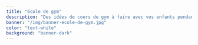 ```yaml
---
title: "école de gym"
description: "Des idées de cours de gym à faire avec vos enfants pendant le confinement"
banner: "/img/banner-ecole-de-gym.jpg"
color: "text-white"
background: "banner-dark"
---
```

